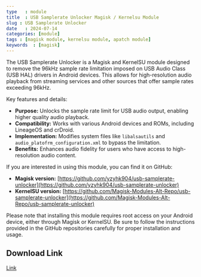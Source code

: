 ```yaml
---
type   : module
title  : USB Samplerate Unlocker Magisk / Kernelsu Module
slug : USB Samplerate Unlocker
date   : 2024-07-14
categories: [module]
tags : [magisk module, kernelsu module, apatch module]
keywords  : [magisk]
---
```


The USB Samplerate Unlocker is a Magisk and KernelSU module designed to remove the 96kHz sample rate limitation imposed on USB Audio Class (USB HAL) drivers in Android devices. This allows for high-resolution audio playback from streaming services and other sources that offer sample rates exceeding 96kHz.

Key features and details:

* **Purpose:** Unlocks the sample rate limit for USB audio output, enabling higher quality audio playback.
* **Compatibility:** Works with various Android devices and ROMs, including LineageOS and crDroid.
* **Implementation:** Modifies system files like `libalsautils` and `audio_platofrm_configuration.xml` to bypass the limitation.
* **Benefits:** Enhances audio fidelity for users who have access to high-resolution audio content.

If you are interested in using this module, you can find it on GitHub:

* **Magisk version:** [https://github.com/yzyhk904/usb-samplerate-unlocker](https://github.com/yzyhk904/usb-samplerate-unlocker)
* **KernelSU version:** [https://github.com/Magisk-Modules-Alt-Repo/usb-samplerate-unlocker](https://github.com/Magisk-Modules-Alt-Repo/usb-samplerate-unlocker)

Please note that installing this module requires root access on your Android device, either through Magisk or KernelSU. Be sure to follow the instructions provided in the GitHub repositories carefully for proper installation and usage.



## Download Link
[Link](https://github.com/Magisk-Modules-Alt-Repo/usb-samplerate-unlocker/releases)

